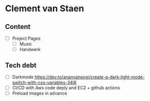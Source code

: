 # Clement van Staen

## Content

- [ ] Project Pages
  - [ ] Music
  - [ ] Handwerk

## Tech debt

- [ ] Darkmode https://dev.to/ananyaneogi/create-a-dark-light-mode-switch-with-css-variables-34l8
- [ ] CI/CD with Aws code deply and EC2 + github actions
- [ ] Preload images in advance

